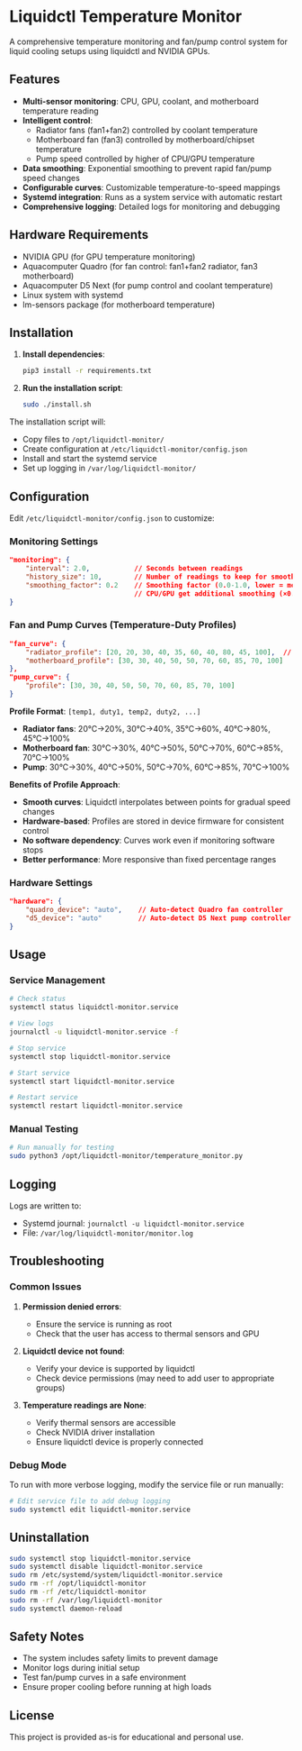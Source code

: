 # Liquidctl Temperature Monitor

A comprehensive temperature monitoring and fan/pump control system for liquid cooling setups using liquidctl and NVIDIA GPUs.

## Features

- **Multi-sensor monitoring**: CPU, GPU, coolant, and motherboard temperature reading
- **Intelligent control**: 
  - Radiator fans (fan1+fan2) controlled by coolant temperature
  - Motherboard fan (fan3) controlled by motherboard/chipset temperature
  - Pump speed controlled by higher of CPU/GPU temperature
- **Data smoothing**: Exponential smoothing to prevent rapid fan/pump speed changes
- **Configurable curves**: Customizable temperature-to-speed mappings
- **Systemd integration**: Runs as a system service with automatic restart
- **Comprehensive logging**: Detailed logs for monitoring and debugging

## Hardware Requirements

- NVIDIA GPU (for GPU temperature monitoring)
- Aquacomputer Quadro (for fan control: fan1+fan2 radiator, fan3 motherboard)
- Aquacomputer D5 Next (for pump control and coolant temperature)
- Linux system with systemd
- lm-sensors package (for motherboard temperature)

## Installation

1. **Install dependencies**:
   ```bash
   pip3 install -r requirements.txt
   ```

2. **Run the installation script**:
   ```bash
   sudo ./install.sh
   ```

The installation script will:
- Copy files to `/opt/liquidctl-monitor/`
- Create configuration at `/etc/liquidctl-monitor/config.json`
- Install and start the systemd service
- Set up logging in `/var/log/liquidctl-monitor/`

## Configuration

Edit `/etc/liquidctl-monitor/config.json` to customize:

### Monitoring Settings
```json
"monitoring": {
    "interval": 2.0,           // Seconds between readings
    "history_size": 10,        // Number of readings to keep for smoothing
    "smoothing_factor": 0.2    // Smoothing factor (0.0-1.0, lower = more smoothing)
                               // CPU/GPU get additional smoothing (×0.5) to prevent pump micro-adjustments
}
```

### Fan and Pump Curves (Temperature-Duty Profiles)
```json
"fan_curve": {
    "radiator_profile": [20, 20, 30, 40, 35, 60, 40, 80, 45, 100],  // [temp1, duty1, temp2, duty2, ...]
    "motherboard_profile": [30, 30, 40, 50, 50, 70, 60, 85, 70, 100]
},
"pump_curve": {
    "profile": [30, 30, 40, 50, 50, 70, 60, 85, 70, 100]
}
```

**Profile Format**: `[temp1, duty1, temp2, duty2, ...]`
- **Radiator fans**: 20°C→20%, 30°C→40%, 35°C→60%, 40°C→80%, 45°C→100%
- **Motherboard fan**: 30°C→30%, 40°C→50%, 50°C→70%, 60°C→85%, 70°C→100%
- **Pump**: 30°C→30%, 40°C→50%, 50°C→70%, 60°C→85%, 70°C→100%

**Benefits of Profile Approach**:
- **Smooth curves**: Liquidctl interpolates between points for gradual speed changes
- **Hardware-based**: Profiles are stored in device firmware for consistent control
- **No software dependency**: Curves work even if monitoring software stops
- **Better performance**: More responsive than fixed percentage ranges

### Hardware Settings
```json
"hardware": {
    "quadro_device": "auto",    // Auto-detect Quadro fan controller
    "d5_device": "auto"         // Auto-detect D5 Next pump controller
}
```

## Usage

### Service Management
```bash
# Check status
systemctl status liquidctl-monitor.service

# View logs
journalctl -u liquidctl-monitor.service -f

# Stop service
systemctl stop liquidctl-monitor.service

# Start service
systemctl start liquidctl-monitor.service

# Restart service
systemctl restart liquidctl-monitor.service
```

### Manual Testing
```bash
# Run manually for testing
sudo python3 /opt/liquidctl-monitor/temperature_monitor.py
```

## Logging

Logs are written to:
- Systemd journal: `journalctl -u liquidctl-monitor.service`
- File: `/var/log/liquidctl-monitor/monitor.log`

## Troubleshooting

### Common Issues

1. **Permission denied errors**:
   - Ensure the service is running as root
   - Check that the user has access to thermal sensors and GPU

2. **Liquidctl device not found**:
   - Verify your device is supported by liquidctl
   - Check device permissions (may need to add user to appropriate groups)

3. **Temperature readings are None**:
   - Verify thermal sensors are accessible
   - Check NVIDIA driver installation
   - Ensure liquidctl device is properly connected

### Debug Mode

To run with more verbose logging, modify the service file or run manually:
```bash
# Edit service file to add debug logging
sudo systemctl edit liquidctl-monitor.service
```

## Uninstallation

```bash
sudo systemctl stop liquidctl-monitor.service
sudo systemctl disable liquidctl-monitor.service
sudo rm /etc/systemd/system/liquidctl-monitor.service
sudo rm -rf /opt/liquidctl-monitor
sudo rm -rf /etc/liquidctl-monitor
sudo rm -rf /var/log/liquidctl-monitor
sudo systemctl daemon-reload
```

## Safety Notes

- The system includes safety limits to prevent damage
- Monitor logs during initial setup
- Test fan/pump curves in a safe environment
- Ensure proper cooling before running at high loads

## License

This project is provided as-is for educational and personal use.

